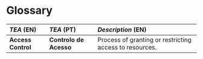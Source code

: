 # Glossary


| **_TEA_** (EN)  | **_TEA_** (PT) | **_Description_** (EN)                                           |
|:------------------------|:-----------------|:--------------------------------------------|
| **Access Control** | **Controlo de Acesso** | Process of granting or restricting access to resources. |
